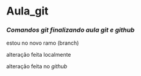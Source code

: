 # Aula_git
### *Comandos git finalizando aula git e github*
estou no novo ramo (branch)

alteração feita localmente

alteração feita no _github_
